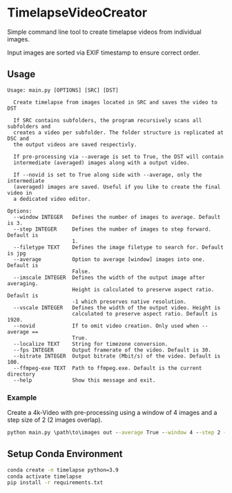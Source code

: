 # TimelapseVideoCreator
Simple command line tool to create timelapse videos from individual images. 

Input images are sorted via EXIF timestamp to ensure correct order. 


## Usage
```text
Usage: main.py [OPTIONS] [SRC] [DST]

  Create timelapse from images located in SRC and saves the video to DST

  If SRC contains subfolders, the program recursively scans all subfolders and
  creates a video per subfolder. The folder structure is replicated at DSC and
  the output videos are saved respectivly.

  If pre-processing via --average is set to True, the DST will contain
  intermediate (averaged) images along with a output video.

  If --novid is set to True along side with --average, only the intermediate
  (averaged) images are saved. Useful if you like to create the final video in
  a dedicated video editor.

Options:
  --window INTEGER   Defines the number of images to average. Default is 3.
  --step INTEGER     Defines the number of images to step forward. Default is
                     1.
  --filetype TEXT    Defines the image filetype to search for. Default is jpg
  --average          Option to average [window] images into one. Default is
                     False.
  --imscale INTEGER  Defines the width of the output image after averaging.
                     Height is calculated to preserve aspect ratio. Default is
                     -1 which preserves native resolution.
  --vscale INTEGER   Defines the width of the output video. Height is
                     calculated to preserve aspect ratio. Default is 1920.
  --novid            If to omit video creation. Only used when --average ==
                     True.
  --localize TEXT    String for timezone conversion.
  --fps INTEGER      Output framerate of the video. Default is 30.
  --bitrate INTEGER  Output bitrate (Mbit/s) of the video. Default is 100.
  --ffmpeg-exe TEXT  Path to ffmpeg.exe. Default is the current directory
  --help             Show this message and exit.

```

### Example

Create a 4k-Video with pre-processing using a window of 4 images and a step size of 2 (2 images overlap). 
```cmd
python main.py \path\to\images out --average True --window 4 --step 2 --vscale 4096 --ffmpeg_exe \ffmpeg-4.4.1-full_build\bin\ffmpeg.exe
```

## Setup Conda Environment
```cmd 
conda create -n timelapse python=3.9
conda activate timelapse
pip install -r requirements.txt
```
